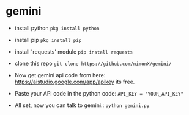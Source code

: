 # gemini
* install python
 ```pkg install python```
* install pip ```pkg install pip```
* install 'requests' module ```pip install requests```
* clone this repo ```git clone https://github.com/nimonX/gemini/```
  
* Now get gemini api code from here: https://aistudio.google.com/app/apikey 
its free. 


* Paste your API code in the python code: ```API_KEY = "YOUR_API_KEY"```


* All set, now you can talk to gemini.:
```python gemini.py```
